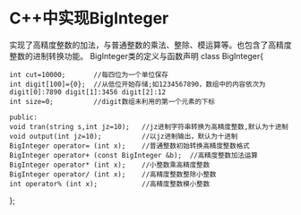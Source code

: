 # C++中实现BigInteger
实现了高精度整数的加法，与普通整数的乘法、整除、模运算等。也包含了高精度整数的进制转换功能。
BigInteger类的定义与函数声明
class BigInteger{
	
	int cut=10000;       //每四位为一个单位保存 
	int digit[100]={0};  //从低位开始存储;如1234567890，数组中的内容依次为 digit[0]:7890 digit[1]:3456 digit[2]:12 
	int size=0;          //digit数组未利用的第一个元素的下标
	
	public:
	void tran(string s,int jz=10);   //jz进制字符串转换为高精度整数,默认为十进制 
	void output(int jz=10);          //以jz进制输出，默认为十进制 	
	BigInteger operator= (int x);    //普通整数初始转换高精度整数格式
	BigInteger operator+ (const BigInteger &b);  //高精度整数加法运算
	BigInteger operator* (int x);    //小整数乘高精度整数
	BigInteger operator/ (int x);    //高精度整数整除小整数
	int operator% (int x);           //高精度整数模小整数
};

